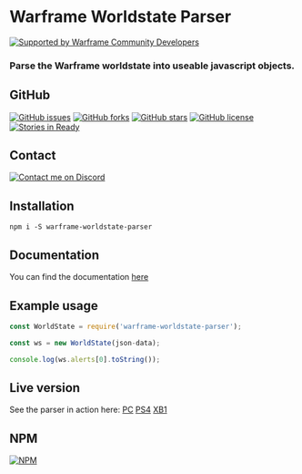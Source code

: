 # Warframe Worldstate Parser

[![Supported by Warframe Community Developers](https://raw.githubusercontent.com/WFCD/banner/master/banner.png)](https://github.com/WFCD "Supported by Warframe Community Developers")

### Parse the Warframe worldstate into useable javascript objects.


## GitHub
[![GitHub issues](https://img.shields.io/github/issues/Warframe-Community-Developers/warframe-worldstate-parser.svg)](https://github.com/aliasfalse/warframe-worldstate-parser/issues)
[![GitHub forks](https://img.shields.io/github/forks/Warframe-Community-Developers/warframe-worldstate-parser.svg)](https://github.com/aliasfalse/warframe-worldstate-parser/network)
[![GitHub stars](https://img.shields.io/github/stars/Warframe-Community-Developers/warframe-worldstate-parser.svg)](https://github.com/aliasfalse/warframe-worldstate-parser/stargazers)
[![GitHub license](https://img.shields.io/badge/license-MIT-blue.svg)](https://raw.githubusercontent.com/Warframe-Community-Developers/warframe-worldstate-parser/master/LICENSE)
[![Stories in Ready](https://badge.waffle.io/Warframe-Community-Developers/warframe-worldstate-parser.png?label=ready&title=Ready)](http://waffle.io/Warframe-Community-Developers/warframe-worldstate-parser) 

## Contact

[![Contact me on Discord](https://img.shields.io/badge/discord-Tobiah%238452-7289DA.svg)](https://discord.gg/bZgq6Pt "Contact me on Discord: Tobiah#8452")


## Installation
`npm i -S warframe-worldstate-parser`

## Documentation
You can find the documentation [here](https://wfcd.github.io/warframe-worldstate-parser//)

## Example usage

```javascript
const WorldState = require('warframe-worldstate-parser');

const ws = new WorldState(json-data);

console.log(ws.alerts[0].toString());
```

## Live version
See the parser in action here: [PC](https://ws.warframestat.us/pc) [PS4](https://ws.warframestat.us/ps4) [XB1](https://ws.warframestat.us/xb1)


## NPM
[![NPM](https://nodei.co/npm/warframe-worldstate-parser.png?downloads=true&downloadRank=true&stars=true)](https://nodei.co/npm/warframe-worldstate-parser/)

